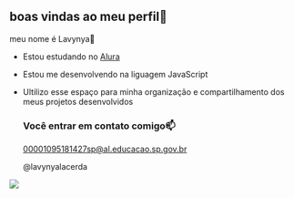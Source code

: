 ## boas vindas ao meu perfil🤠

meu nome é Lavynya🐉

- Estou estudando no [Alura](https://www.alura.com.br)
- Estou me desenvolvendo na liguagem JavaScript
- Ultilizo esse espaço para minha organização e compartilhamento dos meus projetos desenvolvidos

  ### Você entrar em contato comigo📫

  00001095181427sp@al.educacao.sp.gov.br

  @lavynyalacerda

![](https://media.tenor.com/jDDhE5xZOMsAAAAi/smirkclown.gif)
